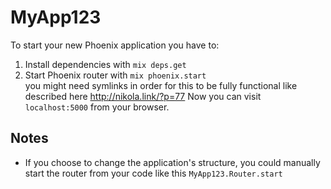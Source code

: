 # MyApp123

To start your new Phoenix application you have to:

1. Install dependencies with `mix deps.get`
2. Start Phoenix router with `mix phoenix.start`        
you might need symlinks in order for this to be fully functional like described here 
http://nikola.link/?p=77
Now you can visit `localhost:5000` from your browser.


## Notes

* If you choose to change the application's structure, you could manually start the router from your code like this `MyApp123.Router.start`
